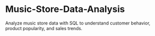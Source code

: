# Music-Store-Data-Analysis
Analyze music store data with SQL to understand customer behavior, product popularity, and sales trends.
